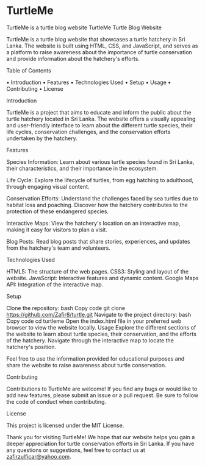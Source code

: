 # TurtleMe
TurtleMe is a turtle blog website
TurtleMe Turtle Blog Website

TurtleMe is a turtle blog website that showcases a turtle hatchery in Sri Lanka. The website is built using HTML, CSS, and JavaScript, and serves as a platform to raise awareness about the importance of turtle conservation and provide information about the hatchery's efforts.

Table of Contents

•	Introduction
•	Features
•	Technologies Used
•	Setup
•	Usage
•	Contributing
•	License

Introduction

TurtleMe is a project that aims to educate and inform the public about the turtle hatchery located in Sri Lanka. The website offers a visually appealing and user-friendly interface to learn about the different turtle species, their life cycles, conservation challenges, and the conservation efforts undertaken by the hatchery.

Features

Species Information: Learn about various turtle species found in Sri Lanka, their characteristics, and their importance in the ecosystem.

Life Cycle: Explore the lifecycle of turtles, from egg hatching to adulthood, through engaging visual content.

Conservation Efforts: Understand the challenges faced by sea turtles due to habitat loss and poaching. Discover how the hatchery contributes to the protection of these endangered species.

Interactive Maps: View the hatchery's location on an interactive map, making it easy for visitors to plan a visit.

Blog Posts: Read blog posts that share stories, experiences, and updates from the hatchery's team and volunteers.

Technologies Used

HTML5: The structure of the web pages.
CSS3: Styling and layout of the website.
JavaScript: Interactive features and dynamic content.
Google Maps API: Integration of the interactive map.

Setup

Clone the repository: 
bash
Copy code
git clone https://github.com/Zafir8/turtle.git
Navigate to the project directory:
bash
Copy code
cd turtleme
Open the index.html file in your preferred web browser to view the website locally.
Usage
Explore the different sections of the website to learn about turtle species, their conservation, and the efforts of the hatchery. Navigate through the interactive map to locate the hatchery's position.

Feel free to use the information provided for educational purposes and share the website to raise awareness about turtle conservation.

Contributing

Contributions to TurtleMe are welcome! If you find any bugs or would like to add new features, please submit an issue or a pull request. Be sure to follow the code of conduct when contributing.

License

This project is licensed under the MIT License.

Thank you for visiting TurtleMe! We hope that our website helps you gain a deeper appreciation for turtle conservation efforts in Sri Lanka. If you have any questions or suggestions, feel free to contact us at zafirzulficar@yahoo.com.
